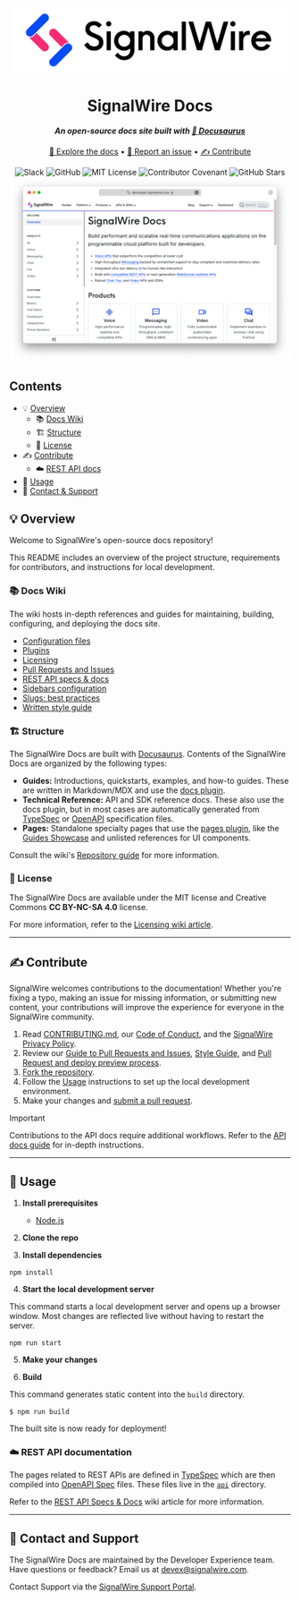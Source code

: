 <!-- Header -->
<div align="center">
    <img src="static/img/logo.svg" width="500" href="https://signalwire.com" />
    <h1>SignalWire Docs</h1>
    <h4><i>An open-source docs site built with <a href="https://docusaurus.io/">🦕 Docusaurus</a></i></h4>
</div>
<p align="center">
  <a href="https://developer.signalwire.com/" target="_blank">📖 Explore the docs</a> •
  <a href="https://github.com/signalwire/signalwire-docs/issues/new/choose" target="_blank">🐛 Report an issue</a> •
  <a href="https://github.com/signalwire/signalwire-docs/pulls" target="_blank">✍️ Contribute</a>
</p>

<!-- Badges -->
<div align="center">
    <img src="https://img.shields.io/badge/Slack-4A154B?logo=slack&logoColor=fff" alt="Slack" href="https://signalwire-community.slack.com/"/>
    <img src="https://img.shields.io/badge/GitHub-%23121011.svg?logo=github&logoColor=white&" alt="GitHub" href="https://github.com/signalwire"/>
    <img src="https://img.shields.io/badge/MIT-License-blue" alt="MIT License" href="LICENSE" />
    <img src="https://img.shields.io/badge/Contributor%20Covenant-2.1-4baaaa.svg" alt="Contributor Covenant" href="CODE_OF_CONDUCT.md"/>
    <!-- Star count; won't work until the repo is public -->
    <img src="https://img.shields.io/github/stars/signalwire/signalwire-docs" alt="GitHub Stars" href="https://github.com/signalwire/signalwire-docs"/>
</div>

<img src="static/img/homepage.png" alt="Homepage"/>

## Contents

- 💡 [Overview](#-overview)
  - 📚 [Docs Wiki](#-docs-wiki)
  - 🏗️ [Structure](#️-structure)
  - 📄 [License](#-license)
- ✍️ [Contribute](#️-contribute)
  - ☁️ [REST API docs](#️-rest-api-documentation)
- 🚀 [Usage](#-usage)
- 💬 [Contact & Support](#-contact-and-support)

## 💡 Overview

Welcome to SignalWire's open-source docs repository!

This README includes an overview of the project structure, requirements for contributors, and instructions for local development.

### 📚 Docs Wiki

The wiki hosts in-depth references and guides for maintaining, building, configuring, and deploying the docs site.

- [Configuration files](https://github.com/signalwire/signalwire-docs/wiki/Docusaurus-configuration-files)
- [Plugins](https://github.com/signalwire/signalwire-docs/wiki/Docusaurus-Plugins)
- [Licensing](https://github.com/signalwire/signalwire-docs/wiki/Licensing)
- [Pull Requests and Issues](https://github.com/signalwire/signalwire-docs/wiki/Guide-to-Pull-Requests-and-Issues)
- [REST API specs & docs](https://github.com/signalwire/signalwire-docs/wiki/REST-API-Specs-&-Docs)
- [Sidebars configuration](https://github.com/signalwire/signalwire-docs/wiki/Sidebars-Configuration)
- [Slugs: best practices](https://github.com/signalwire/signalwire-docs/wiki/Slugs:-Best-practices)
- [Written style guide](https://github.com/signalwire/signalwire-docs/wiki/Written-Style-Guide)

### 🏗️ Structure

The SignalWire Docs are built with <a href="https://docusaurus.io/">Docusaurus</a>.
Contents of the SignalWire Docs are organized by the following types:

- **Guides:** Introductions, quickstarts, examples, and how-to guides. These are written in Markdown/MDX and use the [docs plugin](https://docusaurus.io/docs/docs-introduction).
- **Technical Reference:** API and SDK reference docs. These also use the docs plugin, but in most cases are automatically generated from [TypeSpec](https://typespec.io/) or [OpenAPI](https://swagger.io/specification/) specification files.
- **Pages:** Standalone specialty pages that use the [pages plugin](https://docusaurus.io/docs/creating-pages), like the [Guides Showcase](https://developer.signalwire.com/guides) and unlisted references for UI components.

Consult the wiki's [Repository guide](https://github.com/signalwire/signalwire-docs/wiki/Repository-guide) for more information.

### 📜 License

The SignalWire Docs are available under the MIT license and Creative Commons **CC BY-NC-SA 4.0** license.

For more information, refer to the [Licensing wiki article](https://github.com/signalwire/signalwire-docs/wiki/Licensing).

---

## ✍️ Contribute

SignalWire welcomes contributions to the documentation!
Whether you're fixing a typo, making an issue for missing information, or submitting new content, 
your contributions will improve the experience for everyone in the SignalWire community.

1. Read [CONTRIBUTING.md](CONTRIBUTING.md), our [Code of Conduct](CODE_OF_CONDUCT.md), and the [SignalWire Privacy Policy](https://m.signalwire.com/policies?doc=privacy).
2. Review our [Guide to Pull Requests and Issues]([prs-issues-guide]), [Style Guide]([style-guide]), and [Pull Request and deploy preview process]([prs-deploy]).
3. [Fork the repository](https://docs.github.com/en/get-started/quickstart/fork-a-repo).
4. Follow the [Usage](#usage) instructions to set up the local development environment.
5. Make your changes and [submit a pull request](https://docs.github.com/en/pull-requests/collaborating-with-pull-requests/proposing-changes-to-your-work-with-pull-requests/creating-a-pull-request).

> [!IMPORTANT]
> Contributions to the API docs require additional workflows.
> Refer to the [API docs guide](https://github.com/signalwire/signalwire-docs/wiki/REST-API-Specs-&-Docs) for in-depth instructions.

---

## 🚀 Usage

1. **Install prerequisites**

    - [Node.js](https://nodejs.org/en)

2. **Clone the repo**

3. **Install dependencies**

```
npm install
```

4. **Start the local development server**

This command starts a local development server and opens up a browser window. Most changes are reflected live without having to restart the server.

```
npm run start
```

5. **Make your changes**

6. **Build**

This command generates static content into the `build` directory.

```
$ npm run build
```

The built site is now ready for deployment!

### ☁️ REST API documentation

The pages related to REST APIs are defined in [TypeSpec](https://typespec.io/docs) which are then compiled into [OpenAPI Spec](https://swagger.io/specification/) files. 
These files live in the [`api`](https://github.com/signalwire/signalwire-docs/tree/main/api) directory.

Refer to the [REST API Specs & Docs](https://github.com/signalwire/signalwire-docs/wiki/REST-API-Specs-&-Docs) wiki article for more information.

---

## 💬 Contact and Support

The SignalWire Docs are maintained by the Developer Experience team.
Have questions or feedback? Email us at devex@signalwire.com.

Contact Support via the [SignalWire Support Portal](https://support.signalwire.com/hc/en-us).

<!-- Links -->
[prs-issues-guide]: https://github.com/signalwire/signalwire-docs/wiki/Guidelines-to-Pull-Request-and-Issues
[style-guide]: https://github.com/signalwire/signalwire-docs/wiki/Style-Guidelines
[prs-deploy]: https://github.com/signalwire/signalwire-docs/wiki/Contributing-to-the-signalwire%E2%80%90docs-repository